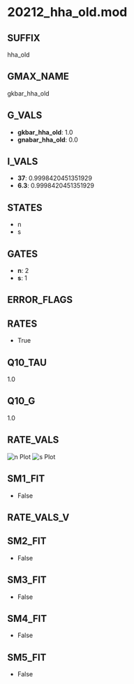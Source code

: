 # 20212_hha_old.mod

## SUFFIX

hha_old

## GMAX_NAME

gkbar_hha_old

## G_VALS

- **gkbar_hha_old**: 1.0
- **gnabar_hha_old**: 0.0

## I_VALS

- **37**: 0.9998420451351929
- **6.3**: 0.9998420451351929

## STATES

- n
- s

## GATES

- **n**: 2
- **s**: 1

## ERROR_FLAGS


## RATES

- True

## Q10_TAU

1.0

## Q10_G

1.0

## RATE_VALS

![n Plot](/Users/pbozelos/Dropbox/icg-Chai-Panos/supermodels/output_markdown_files/K/20212_hha_old.mod/images/n.png)
![s Plot](/Users/pbozelos/Dropbox/icg-Chai-Panos/supermodels/output_markdown_files/K/20212_hha_old.mod/images/s.png)

## SM1_FIT

- False

## RATE_VALS_V

## SM2_FIT

- False

## SM3_FIT

- False

## SM4_FIT

- False

## SM5_FIT

- False

